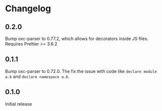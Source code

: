 # Changelog

## 0.2.0

Bump oxc-parser to 0.77.2, which allows for decorators inside JS files.
Requires Prettier >= 3.6.2

## 0.1.1

Bump oxc-parser to 0.72.0. The fix the issue with code like `declare module a.b` and `declare namespace a.b`.

## 0.1.0

Initial release
